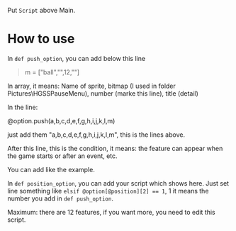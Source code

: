 Put `Script` above Main.

# How to use

In `def push_option`, you can add below this line
> m = ["ball","",12,""]

In array, it means: Name of sprite, bitmap (I used in folder Pictures\HGSSPauseMenu), number (marke this line), title (detail)

In the line:

@option.push(a,b,c,d,e,f,g,h,i,j,k,l,m)

just add them "a,b,c,d,e,f,g,h,i,j,k,l,m", this is the lines above.

After this line, this is the condition, it means: the feature can appear when the game starts or after an event, etc.

You can add like the example.

In `def position_option`, you can add your script which shows here. Just set line something like `elsif @option[@position][2] == 1`, 1 it means the number you add in `def push_option`.

Maximum: there are 12 features, if you want more, you need to edit this script.